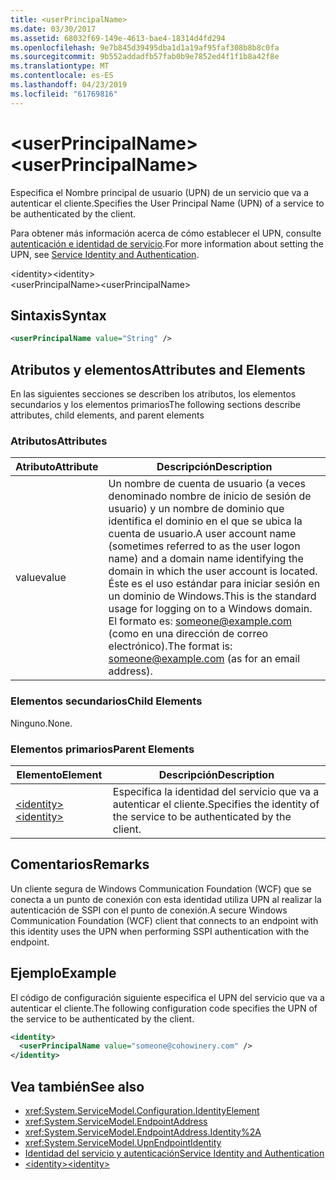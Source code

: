 ```yaml
---
title: <userPrincipalName>
ms.date: 03/30/2017
ms.assetid: 68032f69-149e-4613-bae4-18314d4fd294
ms.openlocfilehash: 9e7b845d39495dba1d1a19af95faf308b8b8c0fa
ms.sourcegitcommit: 9b552addadfb57fab0b9e7852ed4f1f1b8a42f8e
ms.translationtype: MT
ms.contentlocale: es-ES
ms.lasthandoff: 04/23/2019
ms.locfileid: "61769816"
---
```

# <a name="userprincipalname"></a><span data-ttu-id="18e3e-101">\<userPrincipalName></span><span class="sxs-lookup"><span data-stu-id="18e3e-101">\<userPrincipalName></span></span>
<span data-ttu-id="18e3e-102">Especifica el Nombre principal de usuario (UPN) de un servicio que va a autenticar el cliente.</span><span class="sxs-lookup"><span data-stu-id="18e3e-102">Specifies the User Principal Name (UPN) of a service to be authenticated by the client.</span></span>  
  
 <span data-ttu-id="18e3e-103">Para obtener más información acerca de cómo establecer el UPN, consulte [autenticación e identidad de servicio](../../../../../docs/framework/wcf/feature-details/service-identity-and-authentication.md).</span><span class="sxs-lookup"><span data-stu-id="18e3e-103">For more information about setting the UPN, see [Service Identity and Authentication](../../../../../docs/framework/wcf/feature-details/service-identity-and-authentication.md).</span></span>  
  
<span data-ttu-id="18e3e-104">\<identity></span><span class="sxs-lookup"><span data-stu-id="18e3e-104">\<identity></span></span>  
<span data-ttu-id="18e3e-105">\<userPrincipalName></span><span class="sxs-lookup"><span data-stu-id="18e3e-105">\<userPrincipalName></span></span>  
  
## <a name="syntax"></a><span data-ttu-id="18e3e-106">Sintaxis</span><span class="sxs-lookup"><span data-stu-id="18e3e-106">Syntax</span></span>  
  
```xml  
<userPrincipalName value="String" />
```  
  
## <a name="attributes-and-elements"></a><span data-ttu-id="18e3e-107">Atributos y elementos</span><span class="sxs-lookup"><span data-stu-id="18e3e-107">Attributes and Elements</span></span>  
 <span data-ttu-id="18e3e-108">En las siguientes secciones se describen los atributos, los elementos secundarios y los elementos primarios</span><span class="sxs-lookup"><span data-stu-id="18e3e-108">The following sections describe attributes, child elements, and parent elements</span></span>  
  
### <a name="attributes"></a><span data-ttu-id="18e3e-109">Atributos</span><span class="sxs-lookup"><span data-stu-id="18e3e-109">Attributes</span></span>  
  
|<span data-ttu-id="18e3e-110">Atributo</span><span class="sxs-lookup"><span data-stu-id="18e3e-110">Attribute</span></span>|<span data-ttu-id="18e3e-111">Descripción</span><span class="sxs-lookup"><span data-stu-id="18e3e-111">Description</span></span>|  
|---------------|-----------------|  
|<span data-ttu-id="18e3e-112">value</span><span class="sxs-lookup"><span data-stu-id="18e3e-112">value</span></span>|<span data-ttu-id="18e3e-113">Un nombre de cuenta de usuario (a veces denominado nombre de inicio de sesión de usuario) y un nombre de dominio que identifica el dominio en el que se ubica la cuenta de usuario.</span><span class="sxs-lookup"><span data-stu-id="18e3e-113">A user account name (sometimes referred to as the user logon name) and a domain name identifying the domain in which the user account is located.</span></span> <span data-ttu-id="18e3e-114">Éste es el uso estándar para iniciar sesión en un dominio de Windows.</span><span class="sxs-lookup"><span data-stu-id="18e3e-114">This is the standard usage for logging on to a Windows domain.</span></span> <span data-ttu-id="18e3e-115">El formato es: someone@example.com (como en una dirección de correo electrónico).</span><span class="sxs-lookup"><span data-stu-id="18e3e-115">The format is: someone@example.com (as for an email address).</span></span>|  
  
### <a name="child-elements"></a><span data-ttu-id="18e3e-116">Elementos secundarios</span><span class="sxs-lookup"><span data-stu-id="18e3e-116">Child Elements</span></span>  
 <span data-ttu-id="18e3e-117">Ninguno.</span><span class="sxs-lookup"><span data-stu-id="18e3e-117">None.</span></span>  
  
### <a name="parent-elements"></a><span data-ttu-id="18e3e-118">Elementos primarios</span><span class="sxs-lookup"><span data-stu-id="18e3e-118">Parent Elements</span></span>  
  
|<span data-ttu-id="18e3e-119">Elemento</span><span class="sxs-lookup"><span data-stu-id="18e3e-119">Element</span></span>|<span data-ttu-id="18e3e-120">Descripción</span><span class="sxs-lookup"><span data-stu-id="18e3e-120">Description</span></span>|  
|-------------|-----------------|  
|[<span data-ttu-id="18e3e-121">\<identity></span><span class="sxs-lookup"><span data-stu-id="18e3e-121">\<identity></span></span>](../../../../../docs/framework/configure-apps/file-schema/wcf/identity.md)|<span data-ttu-id="18e3e-122">Especifica la identidad del servicio que va a autenticar el cliente.</span><span class="sxs-lookup"><span data-stu-id="18e3e-122">Specifies the identity of the service to be authenticated by the client.</span></span>|  
  
## <a name="remarks"></a><span data-ttu-id="18e3e-123">Comentarios</span><span class="sxs-lookup"><span data-stu-id="18e3e-123">Remarks</span></span>  
 <span data-ttu-id="18e3e-124">Un cliente segura de Windows Communication Foundation (WCF) que se conecta a un punto de conexión con esta identidad utiliza UPN al realizar la autenticación de SSPI con el punto de conexión.</span><span class="sxs-lookup"><span data-stu-id="18e3e-124">A secure Windows Communication Foundation (WCF) client that connects to an endpoint with this identity uses the UPN when performing SSPI authentication with the endpoint.</span></span>  
  
## <a name="example"></a><span data-ttu-id="18e3e-125">Ejemplo</span><span class="sxs-lookup"><span data-stu-id="18e3e-125">Example</span></span>  
 <span data-ttu-id="18e3e-126">El código de configuración siguiente especifica el UPN del servicio que va a autenticar el cliente.</span><span class="sxs-lookup"><span data-stu-id="18e3e-126">The following configuration code specifies the UPN of the service to be authenticated by the client.</span></span>  
  
```xml  
<identity>
  <userPrincipalName value="someone@cohowinery.com" />
</identity>
```  
  
## <a name="see-also"></a><span data-ttu-id="18e3e-127">Vea también</span><span class="sxs-lookup"><span data-stu-id="18e3e-127">See also</span></span>

- <xref:System.ServiceModel.Configuration.IdentityElement>
- <xref:System.ServiceModel.EndpointAddress>
- <xref:System.ServiceModel.EndpointAddress.Identity%2A>
- <xref:System.ServiceModel.UpnEndpointIdentity>
- [<span data-ttu-id="18e3e-128">Identidad del servicio y autenticación</span><span class="sxs-lookup"><span data-stu-id="18e3e-128">Service Identity and Authentication</span></span>](../../../../../docs/framework/wcf/feature-details/service-identity-and-authentication.md)
- [<span data-ttu-id="18e3e-129">\<identity></span><span class="sxs-lookup"><span data-stu-id="18e3e-129">\<identity></span></span>](../../../../../docs/framework/configure-apps/file-schema/wcf/identity.md)

